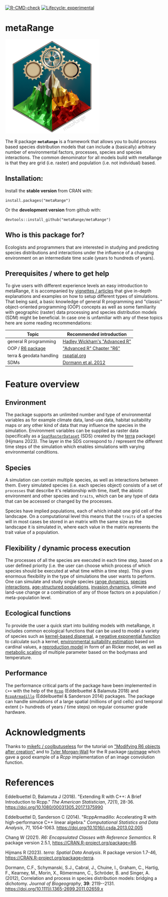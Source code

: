 [![R-CMD-check](https://github.com/metaRange/metaRange/actions/workflows/check-standard.yaml/badge.svg)](https://github.com/metaRange/metaRange/actions)
[![Lifecycle: experimental](https://img.shields.io/badge/lifecycle-experimental-orange.svg)](https://lifecycle.r-lib.org/articles/stages.html#experimental)

# metaRange
![](man/figures/logo.png)

The R package **`metaRange`** is a framework that allows you to build process based species distribution models that can include a (basically) arbitrary number of environmental factors, processes, species and species interactions.
The common denominator for all models build with metaRange is that they are grid (i.e. raster) and population (i.e. not individual) based.


## Installation:
Install the **stable version** from CRAN with:
```
install.packages("metaRange")
```

Or the **development version** from github with:
```
devtools::install_github("metaRange/metaRange")
```

## Who is this package for?
Ecologists and programmers that are interested in studying and predicting species distributions and interactions under the influence of a changing environment on an intermediate time scale (years to hundreds of years).

## Prerequisites / where to get help
To give users with different experience levels an easy introduction to metaRange, it is accompanied by [vignettes / articles](https://metarange.github.io/metaRange/articles/index.html) that give in-depth explanations and examples on how to setup different types of simulations.
That being said, a basic knowledge of general R programming and "classic" object-oriented programming (OOP) concepts as well as some familiarity with geographic (raster) data processing and species distribution models (SDM) might be beneficial.
In case one is unfamiliar with any of these topics here are some reading recommendations:

| Topic  | Recommended introduction |
| ------------- | ------------- |
|  general R programming  | [Hadley Wickham's "Advanced R"](https://adv-r.hadley.nz/r6.html)  |
| OOP / [R6 package](https://r6.r-lib.org/articles/Introduction.html)  | ["Advanced R" Chapter "R6"](https://adv-r.hadley.nz/r6.html) |
| terra & geodata handling | [rspatial.org](https://rspatial.org/spatial/) |
| SDMs | [Dormann et al. 2012](https://doi.org/10.1111/j.1365-2699.2011.02659.x) |



# Feature overview

## Environment
The package supports an unlimited number and type of environmental variables as for example climate data, land-use data, habitat suitability maps or any other kind of data that may influence the species in the simulation.
Environment variables can be supplied as raster data (specifically as a [`SpatRasterDataset`](https://rspatial.github.io/terra/reference/sds.html) (SDS) created by the [terra](https://rspatial.github.io/terra/index.html) package) (Hijmans 2023).
The layer in the SDS correspond to / represent the different time steps of the simulation which enables simulations with varying environmental conditions.

## Species
A simulation can contain multiple species, as well as interactions between them.
Every simulated species (i.e. each species object) consists of a set of `processes` that describe it's relationship with time, itself, the abiotic environment and other species and `traits`, which can be any type of data that can be accessed or changed by the processes.

Species have implied populations, each of which inhabit one grid cell of the landscape.
On a computational level this means that the `traits` of a species will in most cases be stored in an matrix with the same size as the landscape it is simulated in, where each value in the matrix represents the trait value of a population.

## Flexibility / dynamic process execution
The processes of all the species are executed in each time step, based on a user defined priority (i.e. the user can choose which process of which species should be executed at what time within a time step).
This gives enormous flexibility in the type of simulations the user wants to perform.
One can simulate and study single species [range dynamics](https://metarange.github.io/metaRange/articles/metaRange.html), [species interactions](https://metarange.github.io/metaRange/articles/species_interactions.html), [age-structured populations](https://metarange.github.io/metaRange/articles/age-structured-populations.html), [invasion dynamics](https://metarange.github.io/metaRange/articles/advanced_setup.html#interaction-with-the-priority-queue), climate and land-use change or a combination of any of those factors on a population / meta-population level.

## Ecological functions
To provide the user a quick start into building models with metaRange, it includes common ecological functions that can be used to model a variety of species such as [kernel-based dispersal](https://metarange.github.io/metaRange/reference/dispersal.html), a [negative exponential function](https://metarange.github.io/metaRange/reference/negative_exponential_function.html) to calculate such a kernel, [environmental suitability estimation](https://metarange.github.io/metaRange/reference/calculate_suitability.html) based on cardinal values, a [reproduction model](https://metarange.github.io/metaRange/reference/ricker_reproduction_model.html) in form of an Ricker model, as well as [metabolic scaling](https://metarange.github.io/metaRange/reference/metabolic_scaling.html) of multiple parameter based on the bodymass and temperature.

## Performance
The performance critical parts of the package have been implemented in `C++` with the help of the [`Rcpp`](https://www.rcpp.org/) (Eddelbuettel & Balamuta 2018) and [`RcppArmadillo`](https://github.com/RcppCore/RcppArmadillo) (Eddelbuettel & Sanderson 2014) packages.
The package can handle simulations of a large spatial (millions of grid cells) and temporal extent (> hundreds of years / time steps) on regular consumer grade hardware.

# Acknowledgments
Thanks to  [mikefc / coolbutuseless](https://github.com/coolbutuseless) for the tutorial on ["Modifying R6 objects after creation"](https://coolbutuseless.github.io/2021/02/19/modifying-r6-objects-after-creation/) and to [Tyler Morgan-Wall](https://github.com/tylermorganwall) for the R package [rayimage](https://github.com/tylermorganwall/rayimage) which gave a good example of a *Rcpp* implementation of an image convolution function.

# References

Eddelbuettel D, Balamuta J (2018). "Extending R with C++: A Brief
Introduction to Rcpp." _The American Statistician_, *72*(1), 28-36.
<https://doi.org/10.1080/00031305.2017.1375990>

Eddelbuettel D, Sanderson C (2014). "RcppArmadillo: Accelerating R
with high-performance C++ linear algebra." _Computational Statistics
and Data Analysis_, *71*, 1054-1063.
<https://doi.org/10.1016/j.csda.2013.02.005>

Chang W (2021). _R6: Encapsulated Classes with Reference Semantics_.
R package version 2.5.1, <https://CRAN.R-project.org/package=R6>.

Hijmans R (2023). _terra: Spatial Data Analysis_. R package version
1.7-46, <https://CRAN.R-project.org/package=terra>.

Dormann, C.F., Schymanski, S.J., Cabral, J., Chuine, I., Graham, C., Hartig, F., Kearney, M., Morin, X., Römermann, C., Schröder, B. and Singer, A. (2012), Correlation and process in species distribution models: bridging a dichotomy. *Journal of Biogeography*, **39**: 2119--2131. <https://doi.org/10.1111/j.1365-2699.2011.02659.x>